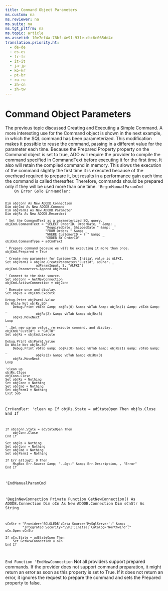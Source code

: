 ```yaml
---
title: Command Object Parameters
ms.custom: na
ms.reviewer: na
ms.suite: na
ms.tgt_pltfrm: na
ms.topic: article
ms.assetid: 10e7ef4a-78bf-4e91-931e-cbc6c065dd4c
translation.priority.ht: 
  - de-de
  - es-es
  - fr-fr
  - it-it
  - ja-jp
  - ko-kr
  - pt-br
  - ru-ru
  - zh-cn
  - zh-tw
---
```

# Command Object Parameters
<?xml version="1.0" encoding="utf-8"?>
<developerReferenceWithoutSyntaxDocument xmlns="http://ddue.schemas.microsoft.com/authoring/2003/5" xmlns:xlink="http://www.w3.org/1999/xlink" xmlns:xsi="http://www.w3.org/2001/XMLSchema-instance" xsi:schemaLocation="http://ddue.schemas.microsoft.com/authoring/2003/5 http://dduestorage.blob.core.windows.net/ddueschema/developer.xsd">
  <introduction>
    <para>The previous topic discussed <legacyLink xlink:href="0b81af6f-b9ae-4f7c-b59b-b5bdd775036f">Creating and Executing a Simple Command</legacyLink>. A more interesting use for the <legacyLink xlink:href="a02c22fb-542d-465e-a629-30fd59dcbebf">Command</legacyLink> object is shown in the next example, in which the SQL command has been parameterized. This modification makes it possible to reuse the command, passing in a different value for the parameter each time. Because the <legacyLink xlink:href="11ca8825-765e-4bb4-a6ce-3f6564ad8755">Prepared Property</legacyLink> property on the <unmanagedCodeEntityReference>Command</unmanagedCodeEntityReference> object is set to <languageKeyword>true</languageKeyword>, ADO will require the provider to compile the command specified in <legacyLink xlink:href="4dd7e82a-8da5-4a4e-b439-11a29286fa0e">CommandText</legacyLink> before executing it for the first time. It also will retain the compiled command in memory. This slows the execution of the command slightly the first time it is executed because of the overhead required to prepare it, but results in a performance gain each time the command is called thereafter. Therefore, commands should be prepared only if they will be used more than one time.</para>
    <code>'BeginManualParamCmd
    On Error GoTo ErrHandler:

    Dim objConn As New ADODB.Connection
    Dim objCmd As New ADODB.Command
    Dim objParm1 As New ADODB.Parameter
    Dim objRs As New ADODB.Recordset
    
    ' Set the CommandText as a parameterized SQL query.
    objCmd.CommandText = "SELECT OrderID, OrderDate, " &amp; _
                         "RequiredDate, ShippedDate " &amp; _
                         "FROM Orders " &amp; _
                         "WHERE CustomerID = ? " &amp; _
                         "ORDER BY OrderID"
    objCmd.CommandType = adCmdText
        
    ' Prepare command because we will be executing it more than once.
    objCmd.Prepared = True
        
    ' Create new parameter for CustomerID. Initial value is ALFKI.
    Set objParm1 = objCmd.CreateParameter("CustId", adChar, _
                    adParamInput, 5, "ALFKI")
    objCmd.Parameters.Append objParm1
        
    ' Connect to the data source.
    Set objConn = GetNewConnection
    objCmd.ActiveConnection = objConn
        
    ' Execute once and display.
    Set objRs = objCmd.Execute
        
    Debug.Print objParm1.Value
    Do While Not objRs.EOF
        Debug.Print vbTab &amp; objRs(0) &amp; vbTab &amp; objRs(1) &amp; vbTab &amp; _
                    objRs(2) &amp; vbTab &amp; objRs(3)
        objRs.MoveNext
    Loop
        
    ' .Set new param value, re-execute command, and display.
    objCmd("CustId") = "CACTU"
    Set objRs = objCmd.Execute
        
    Debug.Print objParm1.Value
    Do While Not objRs.EOF
        Debug.Print vbTab &amp; objRs(0) &amp; vbTab &amp; objRs(1) &amp; vbTab &amp; _
                    objRs(2) &amp; vbTab &amp; objRs(3)
        objRs.MoveNext
    Loop
        
    'clean up
    objRs.Close
    objConn.Close
    Set objRs = Nothing
    Set objConn = Nothing
    Set objCmd = Nothing
    Set objParm1 = Nothing
    Exit Sub
    
ErrHandler:
    'clean up
    If objRs.State = adStateOpen Then
        objRs.Close
    End If
    
    If objConn.State = adStateOpen Then
        objConn.Close
    End If
    
    Set objRs = Nothing
    Set objConn = Nothing
    Set objCmd = Nothing
    Set objParm1 = Nothing
    
    If Err &lt;&gt; 0 Then
        MsgBox Err.Source &amp; "--&gt;" &amp; Err.Description, , "Error"
    End If
'EndManualParamCmd


'BeginNewConnection
Private Function GetNewConnection() As ADODB.Connection
    Dim oCn As New ADODB.Connection
    Dim sCnStr As String
    
    sCnStr = "Provider='SQLOLEDB';Data Source='MySqlServer';" &amp; _
             "Integrated Security='SSPI';Initial Catalog='Northwind';"
    oCn.Open sCnStr
    
    If oCn.State = adStateOpen Then
        Set GetNewConnection = oCn
    End If
    
End Function
'EndNewConnection</code>
    <para>Not all providers support prepared commands. If the provider does not support command preparation, it might return an error as soon as this property is set to <languageKeyword>True</languageKeyword>. If it does not return an error, it ignores the request to prepare the command and sets the <unmanagedCodeEntityReference>Prepared</unmanagedCodeEntityReference> property to <languageKeyword>false</languageKeyword>.</para>
  </introduction>
  <relatedTopics />
</developerReferenceWithoutSyntaxDocument>